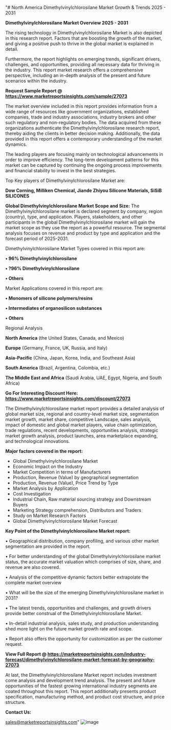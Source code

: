 "# North America Dimethylvinylchlorosilane Market Growth & Trends 2025 - 2031

<Strong> Dimethylvinylchlorosilane Market Overview 2025 - 2031</strong>

The rising technology in Dimethylvinylchlorosilane Market is also depicted in this research report. Factors that are boosting the growth of the market, and giving a positive push to thrive in the global market is explained in detail.

Furthermore, the report highlights on emerging trends, significant drivers, challenges, and opportunities, providing all necessary data for thriving in the industry. This report market research offers a comprehensive perspective, including an in-depth analysis of the present and future scenarios within the industry.

<strong>Request Sample Report @ <a href=https://www.marketreportsinsights.com/sample/27073>https://www.marketreportsinsights.com/sample/27073</a></strong>

The market overview included in this report provides information from a wide range of resources like government organizations, established companies, trade and industry associations, industry brokers and other such regulatory and non-regulatory bodies. The data acquired from these organizations authenticate the Dimethylvinylchlorosilane research report, thereby aiding the clients in better decision making. Additionally, the data provided in this report offers a contemporary understanding of the market dynamics.

The leading players are focusing mainly on technological advancements in order to improve efficiency. The long-term development patterns for this market can be captured by continuing the ongoing process improvements and financial stability to invest in the best strategies.

Top Key players of Dimethylvinylchlorosilane Market are:

<strong>Dow Corning, Milliken Chemical, Jiande Zhiyou Silicone Materials, SiSiB SILICONES</strong>

<strong><b>Global Dimethylvinylchlorosilane Market Scope and Size:</b></strong>
The Dimethylvinylchlorosilane market is declared segment by company, region (country), type, and application. Players, stakeholders, and other participants in the global Dimethylvinylchlorosilane market will gain the market scope as they use the report as a powerful resource. The segmental analysis focuses on revenue and product by type and application and the forecast period of 2025-2031.

Dimethylvinylchlorosilane Market Types covered in this report are:

<strong>• 96% Dimethylvinylchlorosilane

• ?96% Dimethylvinylchlorosilane

• Others</strong>

Market Applications covered in this report are:

<strong>• Monomers of silicone polymers/resins

• Intermediates of organosilicon substances

• Others</strong> 

Regional Analysis

<strong>North America</strong> (the United States, Canada, and Mexico)

<strong>Europe</strong> (Germany, France, UK, Russia, and Italy)

<strong>Asia-Pacific</strong> (China, Japan, Korea, India, and Southeast Asia)

<strong>South America</strong> (Brazil, Argentina, Colombia, etc.)

<strong>The Middle East and Africa</strong> (Saudi Arabia, UAE, Egypt, Nigeria, and South Africa)

<strong>Go For Interesting Discount Here: <a href=https://www.marketreportsinsights.com/discount/27073>https://www.marketreportsinsights.com/discount/27073</a></strong>

The Dimethylvinylchlorosilane market report provides a detailed analysis of global market size, regional and country-level market size, segmentation market growth, market share, competitive Landscape, sales analysis, impact of domestic and global market players, value chain optimization, trade regulations, recent developments, opportunities analysis, strategic market growth analysis, product launches, area marketplace expanding, and technological innovations.

<strong><b>Major factors covered in the report:</b></strong>
<ul>
  <li>Global Dimethylvinylchlorosilane Market </li>
  <li>Economic Impact on the Industry</li>
  <li>Market Competition in terms of Manufacturers</li>
  <li>Production, Revenue (Value) by geographical segmentation</li>
  <li>Production, Revenue (Value), Price Trend by Type</li>
  <li>Market Analysis by Application</li>
  <li>Cost Investigation</li>
  <li>Industrial Chain, Raw material sourcing strategy and Downstream Buyers</li>
  <li>Marketing Strategy comprehension, Distributors and Traders</li>
  <li>Study on Market Research Factors</li>
  <li>Global Dimethylvinylchlorosilane Market Forecast</li>
</ul>

<strong><b>Key Point of the Dimethylvinylchlorosilane Market report:</b></strong>

• Geographical distribution, company profiling, and various other market segmentation are provided in the report.

• For better understanding of the global Dimethylvinylchlorosilane market status, the accurate market valuation which comprises of size, share, and revenue are also covered.

• Analysis of the competitive dynamic factors better extrapolate the complete market overview

• What will be the size of the emerging Dimethylvinylchlorosilane market in 2031?

• The latest trends, opportunities and challenges, and growth drivers provide better construal of the Dimethylvinylchlorosilane Market.

• In-detail industrial analysis, sales study, and production understanding shed more light on the future market growth rate and scope.

• Report also offers the opportunity for customization as per the customer request.

<strong><b>View Full Report @ <a href=https://marketreportsinsights.com/industry-forecast/dimethylvinylchlorosilane-market-forecast-by-geography-27073>https://marketreportsinsights.com/industry-forecast/dimethylvinylchlorosilane-market-forecast-by-geography-27073</a></b></strong>


At last, the Dimethylvinylchlorosilane Market report includes investment come analysis and development trend analysis. The present and future opportunities of the fastest growing international industry segments are coated throughout this report. This report additionally presents product specification, manufacturing method, and product cost structure, and price structure.

<strong>Contact Us:</strong>

sales@marketreportsinsights.com"
![image](https://github.com/user-attachments/assets/d03394d6-b91f-41b3-99d4-f50e29ca07a6)
